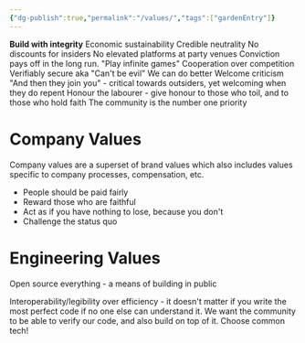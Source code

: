 ```yaml
---
{"dg-publish":true,"permalink":"/values/","tags":["gardenEntry"]}
---
```


**Build with integrity**
Economic sustainability
Credible neutrality 
     No discounts for insiders
     No elevated platforms at party venues
Conviction pays off in the long run. "Play infinite games"
Cooperation over competition
Verifiably secure aka "Can't be evil"
We can do better
Welcome criticism
"And then they join you" - critical towards outsiders, yet welcoming when they do repent
Honour the labourer - give honour to those who toil, and to those who hold faith
The community is the number one priority

# Company Values
Company values are a superset of brand values which also includes values specific to company processes, compensation, etc.

- People should be paid fairly
- Reward those who are faithful
- Act as if you have nothing to lose, because you don't
- Challenge the status quo

# Engineering Values
Open source everything - a means of building in public

Interoperability/legibility over efficiency - it doesn't matter if you write the most perfect code if no one else can understand it. We want the community to be able to verify our code, and also build on top of it. Choose common tech!